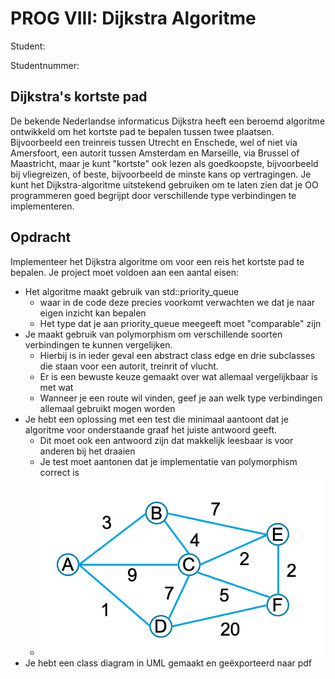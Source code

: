 

# PROG VIII: Dijkstra Algoritme

Student:

Studentnummer:

## Dijkstra's kortste pad

De bekende Nederlandse informaticus Dijkstra heeft een beroemd algoritme ontwikkeld om het kortste pad te bepalen tussen twee plaatsen. 
Bijvoorbeeld een treinreis tussen Utrecht en Enschede, wel of niet via Amersfoort, een autorit tussen Amsterdam en Marseille, via Brussel of Maastricht, 
maar je kunt "kortste" ook lezen als goedkoopste, bijvoorbeeld bij vliegreizen, of beste, bijvoorbeeld de minste kans op vertragingen. 
Je kunt het Dijkstra-algoritme uitstekend gebruiken om te laten zien dat je OO programmeren goed begrijpt door verschillende type verbindingen te implementeren.

## Opdracht

Implementeer het Dijkstra algoritme om voor een reis het kortste pad te bepalen. 
Je project moet voldoen aan een aantal eisen:
- Het algoritme maakt gebruik van std::priority_queue 
  - waar in de code deze precies voorkomt verwachten we dat je naar eigen inzicht kan bepalen
  - Het type dat je aan priority_queue meegeeft moet "comparable" zijn  
- Je maakt gebruik van polymorphism om verschillende soorten verbindingen te kunnen vergelijken. 
  - Hierbij is in ieder geval een abstract class edge en drie subclasses die staan voor een autorit, treinrit of vlucht.
  - Er is een bewuste keuze gemaakt over wat allemaal vergelijkbaar is met wat
  - Wanneer je een route wil vinden, geef je aan welk type verbindingen allemaal gebruikt mogen worden
- Je hebt een oplossing met een test die minimaal aantoont dat je algoritme voor onderstaande graaf het juiste antwoord geeft. 
  - Dit moet ook een antwoord zijn dat makkelijk leesbaar is voor anderen bij het draaien
  - Je test moet aantonen dat je implementatie van polymorphism correct is
  - ![dijkstra](dijkstra_v5.png) 
- Je hebt een class diagram in UML gemaakt en geëxporteerd naar pdf



